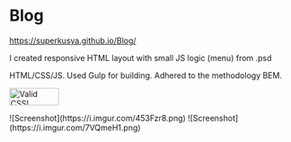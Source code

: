 # Blog

https://superkusya.github.io/Blog/



I created responsive HTML layout with small JS logic (menu) from .psd

HTML/CSS/JS. Used Gulp for building.
Adhered to the methodology BEM.

<p>
    <a href="https://jigsaw.w3.org/css-validator/check/referer">
        <img style="border:0;width:88px;height:31px"
            src="https://jigsaw.w3.org/css-validator/images/vcss-blue"
            alt="Valid CSS!" />
    </a>
</p>
![Screenshot](https://i.imgur.com/453Fzr8.png)
![Screenshot](https://i.imgur.com/7VQmeH1.png)

